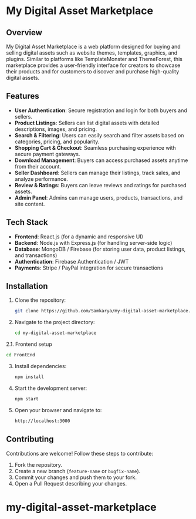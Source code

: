 # My Digital Asset Marketplace

## Overview
My Digital Asset Marketplace is a web platform designed for buying and selling digital assets such as website themes, templates, graphics, and plugins. Similar to platforms like TemplateMonster and ThemeForest, this marketplace provides a user-friendly interface for creators to showcase their products and for customers to discover and purchase high-quality digital assets.

## Features
- **User Authentication**: Secure registration and login for both buyers and sellers.
- **Product Listings**: Sellers can list digital assets with detailed descriptions, images, and pricing.
- **Search & Filtering**: Users can easily search and filter assets based on categories, pricing, and popularity.
- **Shopping Cart & Checkout**: Seamless purchasing experience with secure payment gateways.
- **Download Management**: Buyers can access purchased assets anytime from their account.
- **Seller Dashboard**: Sellers can manage their listings, track sales, and analyze performance.
- **Review & Ratings**: Buyers can leave reviews and ratings for purchased assets.
- **Admin Panel**: Admins can manage users, products, transactions, and site content.

## Tech Stack
- **Frontend**: React.js (for a dynamic and responsive UI)
- **Backend**: Node.js with Express.js (for handling server-side logic)
- **Database**: MongoDB / Firebase (for storing user data, product listings, and transactions)
- **Authentication**: Firebase Authentication / JWT
- **Payments**: Stripe / PayPal integration for secure transactions

## Installation
1. Clone the repository:
   ```sh
   git clone https://github.com/Samkarya/my-digital-asset-marketplace.git
   ```
2. Navigate to the project directory:
   ```sh
   cd my-digital-asset-marketplace
   ```
2.1. Frontend setup
   ```sh
   cd FrontEnd 
   ```

3. Install dependencies:
   ```sh
   npm install
   ```
4. Start the development server:
   ```sh
   npm start
   ```
5. Open your browser and navigate to:
   ```sh
   http://localhost:3000
   ```

## Contributing
Contributions are welcome! Follow these steps to contribute:
1. Fork the repository.
2. Create a new branch (`feature-name` or `bugfix-name`).
3. Commit your changes and push them to your fork.
4. Open a Pull Request describing your changes.
# my-digital-asset-marketplace
